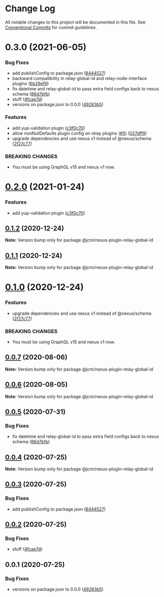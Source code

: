 # Change Log

All notable changes to this project will be documented in this file.
See [Conventional Commits](https://conventionalcommits.org) for commit guidelines.

# 0.3.0 (2021-06-05)


### Bug Fixes

* add publishConfig to package.json ([8444527](https://github.com/passionkind/nexus-plugins/commit/8444527c32502e5b91369035cf68e8fa44366d6b))
* backward compatibility in relay-global-id and relay-node-interface plugins ([6b29ef9](https://github.com/passionkind/nexus-plugins/commit/6b29ef948cf2892d099f5e514f8b6c3d83baf61e))
* fix datetime and relay-global-id to pass extra field configs back to nexus schema ([86d7bfb](https://github.com/passionkind/nexus-plugins/commit/86d7bfb5b0d3e9fecfd0ad5b59c16c9821a07817))
* stuff ([4fcae7d](https://github.com/passionkind/nexus-plugins/commit/4fcae7d93f09eaa7b4fcdd0b4a3c43f2666e0d1d))
* versions on package.json to 0.0.0 ([49283b5](https://github.com/passionkind/nexus-plugins/commit/49283b521f7dc14ea877f96b4e60665d890b736b))


### Features

* add yup-validation plugin ([c3f0c70](https://github.com/passionkind/nexus-plugins/commit/c3f0c703a71414e9a7b59ae5d0e7bf5edacf57fe))
* allow nonNullDefaults plugin config on relay plugins ([#5](https://github.com/passionkind/nexus-plugins/issues/5)) ([027dff9](https://github.com/passionkind/nexus-plugins/commit/027dff99b85910de0400b4b9dadbe72ef537f09b))
* upgrade dependencies and use nexus v1 instead of  @nexus/schema ([2f27c77](https://github.com/passionkind/nexus-plugins/commit/2f27c77435060a89e89420ee7a35d9d6b67c2d15))


### BREAKING CHANGES

* You must be using GraphQL v15 and nexus v1 now.





# [0.2.0](https://github.com/JCMais/nexus-plugins/compare/@jcm/nexus-plugin-relay-global-id@0.1.2...@jcm/nexus-plugin-relay-global-id@0.2.0) (2021-01-24)

### Features

- add yup-validation plugin ([c3f0c70](https://github.com/JCMais/nexus-plugins/commit/c3f0c703a71414e9a7b59ae5d0e7bf5edacf57fe))

## [0.1.2](https://github.com/JCMais/nexus-plugins/compare/@jcm/nexus-plugin-relay-global-id@0.1.1...@jcm/nexus-plugin-relay-global-id@0.1.2) (2020-12-24)

**Note:** Version bump only for package @jcm/nexus-plugin-relay-global-id

## [0.1.1](https://github.com/JCMais/nexus-plugins/compare/@jcm/nexus-plugin-relay-global-id@0.1.0...@jcm/nexus-plugin-relay-global-id@0.1.1) (2020-12-24)

**Note:** Version bump only for package @jcm/nexus-plugin-relay-global-id

# [0.1.0](https://github.com/JCMais/nexus-plugins/compare/@jcm/nexus-plugin-relay-global-id@0.0.7...@jcm/nexus-plugin-relay-global-id@0.1.0) (2020-12-24)

### Features

- upgrade dependencies and use nexus v1 instead of @nexus/schema ([2f27c77](https://github.com/JCMais/nexus-plugins/commit/2f27c77435060a89e89420ee7a35d9d6b67c2d15))

### BREAKING CHANGES

- You must be using GraphQL v15 and nexus v1 now.

## [0.0.7](https://github.com/JCMais/nexus-plugins/compare/@jcm/nexus-plugin-relay-global-id@0.0.6...@jcm/nexus-plugin-relay-global-id@0.0.7) (2020-08-06)

**Note:** Version bump only for package @jcm/nexus-plugin-relay-global-id

## [0.0.6](https://github.com/JCMais/nexus-plugins/compare/@jcm/nexus-plugin-relay-global-id@0.0.5...@jcm/nexus-plugin-relay-global-id@0.0.6) (2020-08-05)

**Note:** Version bump only for package @jcm/nexus-plugin-relay-global-id

## [0.0.5](https://github.com/JCMais/nexus-plugins/compare/@jcm/nexus-plugin-relay-global-id@0.0.4...@jcm/nexus-plugin-relay-global-id@0.0.5) (2020-07-31)

### Bug Fixes

- fix datetime and relay-global-id to pass extra field configs back to nexus schema ([86d7bfb](https://github.com/JCMais/nexus-plugins/commit/86d7bfb5b0d3e9fecfd0ad5b59c16c9821a07817))

## [0.0.4](https://github.com/JCMais/nexus-plugins/compare/@jcm/nexus-plugin-relay-global-id@0.0.3...@jcm/nexus-plugin-relay-global-id@0.0.4) (2020-07-25)

**Note:** Version bump only for package @jcm/nexus-plugin-relay-global-id

## [0.0.3](https://github.com/JCMais/nexus-plugins/compare/@jcm/nexus-plugin-relay-global-id@0.0.2...@jcm/nexus-plugin-relay-global-id@0.0.3) (2020-07-25)

### Bug Fixes

- add publishConfig to package.json ([8444527](https://github.com/JCMais/nexus-plugins/commit/8444527c32502e5b91369035cf68e8fa44366d6b))

## [0.0.2](https://github.com/JCMais/nexus-plugins/compare/@jcm/nexus-plugin-relay-global-id@0.0.1...@jcm/nexus-plugin-relay-global-id@0.0.2) (2020-07-25)

### Bug Fixes

- stuff ([4fcae7d](https://github.com/JCMais/nexus-plugins/commit/4fcae7d93f09eaa7b4fcdd0b4a3c43f2666e0d1d))

## 0.0.1 (2020-07-25)

### Bug Fixes

- versions on package.json to 0.0.0 ([49283b5](https://github.com/JCMais/nexus-plugins/commit/49283b521f7dc14ea877f96b4e60665d890b736b))
